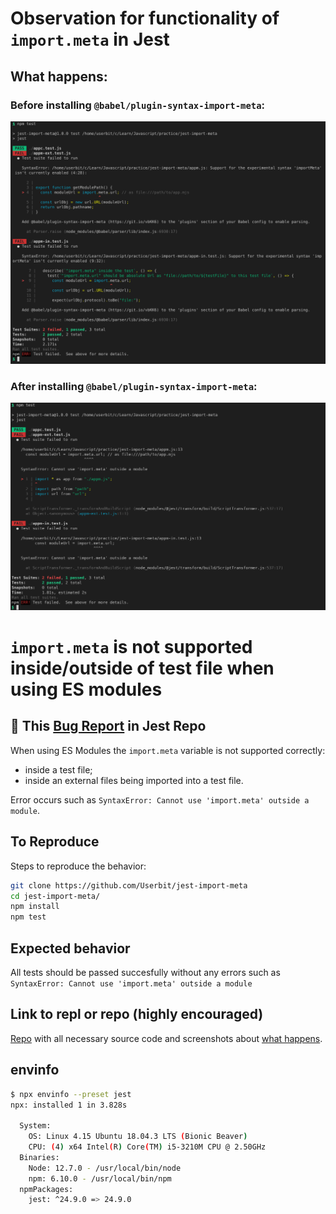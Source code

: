 # Observation for functionality of `import.meta` in Jest

## What happens:

### Before installing `@babel/plugin-syntax-import-meta`:

![](/imgs/fail-1.png)

### After installing `@babel/plugin-syntax-import-meta`:

![](/imgs/fail-2.png)

# `import.meta` is not supported inside/outside of test file when using ES modules

## 🐛 This [Bug Report](https://github.com/facebook/jest/issues/9213) in Jest Repo

When using ES Modules the `import.meta` variable is not supported correctly:

- inside a test file;
- inside an external files being imported into a test file.

Error occurs such as `SyntaxError: Cannot use 'import.meta' outside a module`.

## To Reproduce

Steps to reproduce the behavior:

```bash
git clone https://github.com/Userbit/jest-import-meta
cd jest-import-meta/
npm install
npm test
```

## Expected behavior

All tests should be passed succesfully without any errors such as `SyntaxError: Cannot use 'import.meta' outside a module`

## Link to repl or repo (highly encouraged)

[Repo](https://github.com/Userbit/jest-import-meta) with all necessary source code and screenshots about [what happens](https://github.com/Userbit/jest-import-meta#what-happens).

## envinfo

```bash
$ npx envinfo --preset jest
npx: installed 1 in 3.828s

  System:
    OS: Linux 4.15 Ubuntu 18.04.3 LTS (Bionic Beaver)
    CPU: (4) x64 Intel(R) Core(TM) i5-3210M CPU @ 2.50GHz
  Binaries:
    Node: 12.7.0 - /usr/local/bin/node
    npm: 6.10.0 - /usr/local/bin/npm
  npmPackages:
    jest: ^24.9.0 => 24.9.0
```

